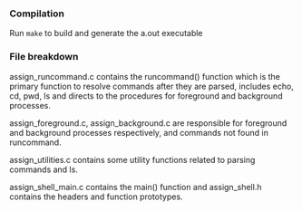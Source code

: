 ### Compilation

Run `make` to build and generate the a.out executable

### File breakdown

<p>assign_runcommand.c contains the runcommand() function which is the primary function to resolve commands after they are parsed, includes echo, cd, pwd, ls and directs to the procedures for foreground and background processes.</p>
<p>assign_foreground.c, assign_background.c are responsible for foreground and background processes respectively, and commands not found in runcommand.</p>
<p>assign_utilities.c contains some utility functions related to parsing commands and ls.</p>
<p>assign_shell_main.c contains the main() function and assign_shell.h contains the headers and function prototypes.</p>
